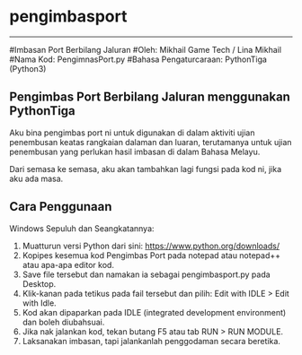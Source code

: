 # pengimbasport
----------------
#Imbasan Port Berbilang Jaluran
#Oleh: Mikhail Game Tech / Lina Mikhail
#Nama Kod: PengimnasPort.py
#Bahasa Pengaturcaraan: PythonTiga (Python3)


Pengimbas Port Berbilang Jaluran menggunakan PythonTiga
-------------------------------------------------------
Aku bina pengimbas port ni untuk digunakan di dalam aktiviti ujian penembusan keatas rangkaian dalaman dan luaran,
terutamanya untuk ujian penembusan yang perlukan hasil imbasan di dalam Bahasa Melayu. 

Dari semasa ke semasa, aku akan tambahkan lagi fungsi pada kod ni, jika aku ada masa. 


Cara Penggunaan
---------------
Windows Sepuluh dan Seangkatannya:
1. Muatturun versi Python dari sini: https://www.python.org/downloads/
2. Kopipes kesemua kod Pengimbas Port pada notepad atau notepad++ atau apa-apa editor kod.
3. Save file tersebut dan namakan ia sebagai pengimbasport.py pada Desktop.
4. Klik-kanan pada tetikus pada fail tersebut dan pilih: Edit with IDLE > Edit with Idle.
5. Kod akan dipaparkan pada IDLE (integrated development environment) dan boleh diubahsuai.
6. Jika nak jalankan kod, tekan butang F5 atau tab RUN > RUN MODULE.
7. Laksanakan imbasan, tapi jalankanlah penggodaman secara beretika.

